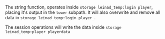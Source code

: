 The string function, operates inside `storage leinad_temp:login player`, placing it's output in the `lower` subpath. It will also overwrite and remove all data in `storage leinad_temp:login player_`.

The session operations will write the data inside `storage leinad_temp:player playerdata`